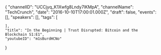 {
    "channelID": "UCCjyq_K1Xwfg8Lndy7lKMpA",
    "channelName": "TechCrunch",
    "date": "2016-10-10T17:00:01.000Z",
    "draft": false,
    "events": [],
    "speakers": [],
    "tags": [
   
    ],
    "title": "In the Beginning | Trust Disrupted: Bitcoin and the Blockchain S1:E1",
    "youtubeID": "m1sBurdHCNo"
}
